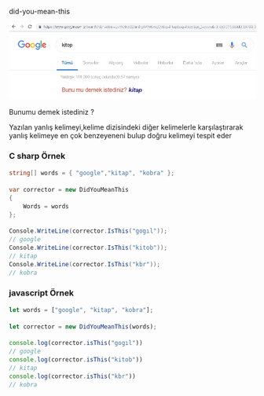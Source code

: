 did-you-mean-this

![did you mean this](https://github.com/dursunkatar/csharp-js-did-you-mean-this/blob/master/google-did-you-mean-this.jpg)

Bunumu demek istediniz ?

Yazılan yanlış kelimeyi,kelime dizisindeki diğer kelimelerle karşılaştırarak yanlış kelimeye en çok benzeyeneni bulup doğru kelimeyi tespit eder

### C sharp Örnek
```csharp
string[] words = { "google","kitap", "kobra" };

var corrector = new DidYouMeanThis
{
    Words = words
};

Console.WriteLine(corrector.IsThis("gogıl"));
// google
Console.WriteLine(corrector.IsThis("kitob"));
// kitap
Console.WriteLine(corrector.IsThis("kbr"));
// kobra
```

### javascript Örnek

```js
let words = ["google", "kitap", "kobra"];

let corrector = new DidYouMeanThis(words);

console.log(corrector.isThis("gogıl"))
// google
console.log(corrector.isThis("kitob"))
// kitap
console.log(corrector.isThis("kbr"))
// kobra
```
